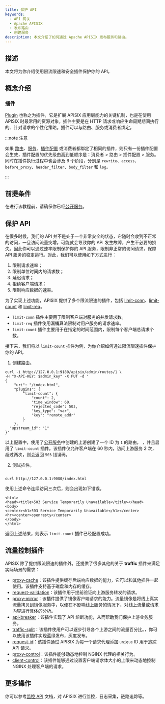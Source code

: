 ```yaml
---
title: 保护 API
keywords:
  - API 网关
  - Apache APISIX
  - 发布路由
  - 创建服务
description: 本文介绍了如何通过 Apache APISIX 发布服务和路由。
---
```


<!--
#
# Licensed to the Apache Software Foundation (ASF) under one or more
# contributor license agreements.  See the NOTICE file distributed with
# this work for additional information regarding copyright ownership.
# The ASF licenses this file to You under the Apache License, Version 2.0
# (the "License"); you may not use this file except in compliance with
# the License.  You may obtain a copy of the License at
#
#     http://www.apache.org/licenses/LICENSE-2.0
#
# Unless required by applicable law or agreed to in writing, software
# distributed under the License is distributed on an "AS IS" BASIS,
# WITHOUT WARRANTIES OR CONDITIONS OF ANY KIND, either express or implied.
# See the License for the specific language governing permissions and
# limitations under the License.
#
-->

## 描述

本文将为你介绍使用限流限速和安全插件保护你的 API。

## 概念介绍

### 插件

[Plugin](../terminology/plugin.md) 也称之为插件，它是扩展 APISIX 应用层能力的关键机制，也是在使用 APISIX 时最常用的资源对象。插件主要是在 HTTP 请求或响应生命周期期间执行的、针对请求的个性化策略。插件可以与路由、服务或消费者绑定。

:::note 注意

如果 [路由](../terminology/route.md)、[服务](../terminology/service.md)、[插件配置](../terminology/plugin-config.md) 或消费者都绑定了相同的插件，则只有一份插件配置会生效，插件配置的优先级由高到低顺序是：消费者 > 路由 > 插件配置 > 服务。同时在插件执行过程中也会涉及 6 个阶段，分别是 `rewrite`、`access`、`before_proxy`、`header_filter`、`body_filter` 和 `log`。

:::

## 前提条件

在进行该教程前，请确保你已经[公开服务](./expose-api.md)。

## 保护 API

在很多时候，我们的 API 并不是处于一个非常安全的状态，它随时会收到不正常的访问，一旦访问流量突增，可能就会导致你的 API 发生故障，产生不必要的损失。因此你可以通过速率限制保护你的 API 服务，限制非正常的访问请求，保障 API 服务的稳定运行。对此，我们可以使用如下方式进行：

1. 限制请求速率；
2. 限制单位时间内的请求数；
3. 延迟请求；
4. 拒绝客户端请求；
5. 限制响应数据的速率。

为了实现上述功能，APISIX 提供了多个限流限速的插件，包括 [limit-conn](../plugins/limit-conn.md)、[limit-count](../plugins/limit-count.md) 和 [limit-req](../plugins/limit-req.md)。

- `limit-conn` 插件主要用于限制客户端对服务的并发请求数。
- `limit-req` 插件使用漏桶算法限制对用户服务的请求速率。
- `limit-count` 插件主要用于在指定的时间范围内，限制每个客户端总请求个数。

接下来，我们将以 `limit-count` 插件为例，为你介绍如何通过限流限速插件保护你的 API。

1. 创建路由。

```shell
curl -i http://127.0.0.1:9180/apisix/admin/routes/1 \
-H "X-API-KEY: $admin_key" -X PUT -d '
{
    "uri": "/index.html",
    "plugins": {
        "limit-count": {
            "count": 2,
            "time_window": 60,
            "rejected_code": 503,
            "key_type": "var",
            "key": "remote_addr"
        }
    },
  "upstream_id": "1"
}'

```

以上配置中，使用了[公开服务](./expose-api.md)中创建的上游创建了一个 ID 为 `1` 的路由， ，并且启用了 `limit-count` 插件。该插件仅允许客户端在 60 秒内，访问上游服务 2 次，超过两次，则会返回 `503` 错误码。

2. 测试插件。

```shell

curl http://127.0.0.1:9080/index.html

```

使用上述命令连续访问三次后，则会出现如下错误。

```
<html>
<head><title>503 Service Temporarily Unavailable</title></head>
<body>
<center><h1>503 Service Temporarily Unavailable</h1></center>
<hr><center>openresty</center>
</body>
</html>
```

返回上述结果，则表示 `limit-count` 插件已经配置成功。

## 流量控制插件

APISIX 除了提供限流限速的插件外，还提供了很多其他的关于 **traffic** 插件来满足实际场景的需求：

- [proxy-cache](../plugins/proxy-cache.md)：该插件提供缓存后端响应数据的能力，它可以和其他插件一起使用。该插件支持基于磁盘和内存的缓存。
- [request-validation](../plugins/request-validation.md)：该插件用于提前验证向上游服务转发的请求。
- [proxy-mirror](../plugins/proxy-mirror.md)：该插件提供了镜像客户端请求的能力。流量镜像是将线上真实流量拷贝到镜像服务中，以便在不影响线上服务的情况下，对线上流量或请求内容进行具体的分析。
- [api-breaker](../plugins/api-breaker.md)：该插件实现了 API 熔断功能，从而帮助我们保护上游业务服务。
- [traffic-split](../plugins/traffic-split.md)：该插件使用户可以逐步引导各个上游之间的流量百分比。，你可以使用该插件实现蓝绿发布，灰度发布。
- [request-id](../plugins/request-id.md)：该插件通过 APISIX 为每一个请求代理添加 `unique` ID 用于追踪 API 请求。
- [proxy-control](../plugins/proxy-control.md)：该插件能够动态地控制 NGINX 代理的相关行为。
- [client-control](../plugins/client-control.md)：该插件能够通过设置客户端请求体大小的上限来动态地控制 NGINX 处理客户端的请求。

## 更多操作

你可以参考[监控 API](./observe-your-api.md) 文档，对 APISIX 进行监控，日志采集，链路追踪等。
